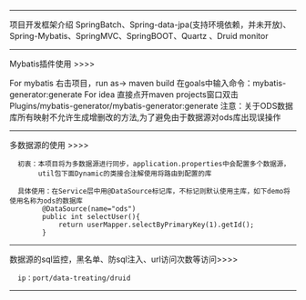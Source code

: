 ****************************************************************************************************************************************
项目开发框架介绍
  SpringBatch、Spring-data-jpa(支持环境依赖，并未开放)、Spring-Mybatis、SpringMVC、SpringBOOT、Quartz 、Druid monitor
****************************************************************************************************************************************
Mybatis插件使用 >>>>

   For mybatis
      右击项目，run as-> maven build 在goals中输入命令：mybatis-generator:generate
   For idea
      直接点开maven projects窗口双击Plugins/mybatis-generator/mybatis-generator:generate
      注意：关于ODS数据库所有映射不允许生成增删改的方法,为了避免由于数据源对ods库出现误操作
****************************************************************************************************************************************
多数据源的使用 >>>>

      初衷：本项目将为多数据源进行同步，application.properties中会配置多个数据源，
           util包下面Dynamic的类接合注解使用将路由到配置的库
           
      具体使用：在Service层中用@DataSource标记库，不标记则默认使用主库，如下demo将使用名称为ods的数据库
            @DataSource(name="ods")
			public int selectUser(){
				return userMapper.selectByPrimaryKey(1).getId();
			}
      
****************************************************************************************************************************************
数据源的sql监控，黑名单、防sql注入、url访问次数等访问>>>>

      ip：port/data-treating/druid
****************************************************************************************************************************************

